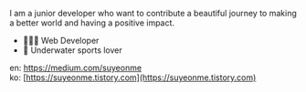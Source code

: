 I am a junior developer who want to contribute a beautiful journey to making a better world and having a positive impact.<br>

- 👩🏻‍💻 Web Developer
- 🌊 Underwater sports lover

en: https://medium.com/suyeonme
<br/>
ko: [https://suyeonme.tistory.com](https://suyeonme.tistory.com)


